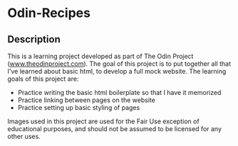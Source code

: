 Odin-Recipes
============

Description
-----------

This is a learning project developed as part of The Odin Project (www.theodinproject.com). The goal of this project is to put together all that I've learned about basic html, to develop a full mock website. The learning goals of this project are:

- Practice writing the basic html boilerplate so that I have it memorized
- Practice linking between pages on the website
- Practice setting up basic styling of pages

Images used in this project are used for the Fair Use exception of
educational purposes, and should not be assumed to be licensed for any
other uses.
